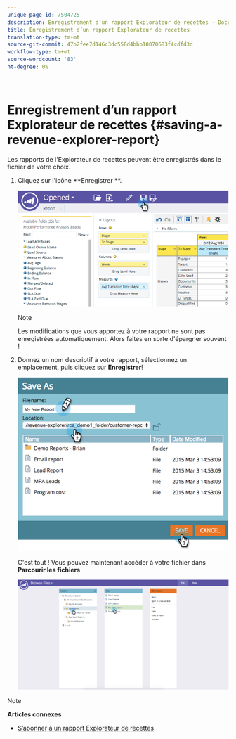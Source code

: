 ```yaml
---
unique-page-id: 7504725
description: Enregistrement d'un rapport Explorateur de recettes - Documents marketing - Documentation du produit
title: Enregistrement d’un rapport Explorateur de recettes
translation-type: tm+mt
source-git-commit: 47b2fee7d146c3dc558d4bbb10070683f4cdfd3d
workflow-type: tm+mt
source-wordcount: '83'
ht-degree: 0%

---
```



# Enregistrement d’un rapport Explorateur de recettes {#saving-a-revenue-explorer-report}

Les rapports de l&#39;Explorateur de recettes peuvent être enregistrés dans le fichier de votre choix.

1. Cliquez sur l&#39;icône **Enregistrer **.

   ![](assets/image2015-3-25-17-3a8-3a49.png)

   >[!NOTE]
   >
   >Les modifications que vous apportez à votre rapport ne sont pas enregistrées automatiquement. Alors faites en sorte d&#39;épargner souvent !

1. Donnez un nom descriptif à votre rapport, sélectionnez un emplacement, puis cliquez sur **Enregistrer**!

   ![](assets/image2015-3-26-13-3a30-3a33.png)

   C&#39;est tout ! Vous pouvez maintenant accéder à votre fichier dans **Parcourir les fichiers**.

   ![](assets/image2015-3-27-11-3a32-3a51.png)

>[!NOTE]
>
>**Articles connexes**
>
>* [S’abonner à un rapport Explorateur de recettes](subscribe-to-a-revenue-explorer-report.md)

>



